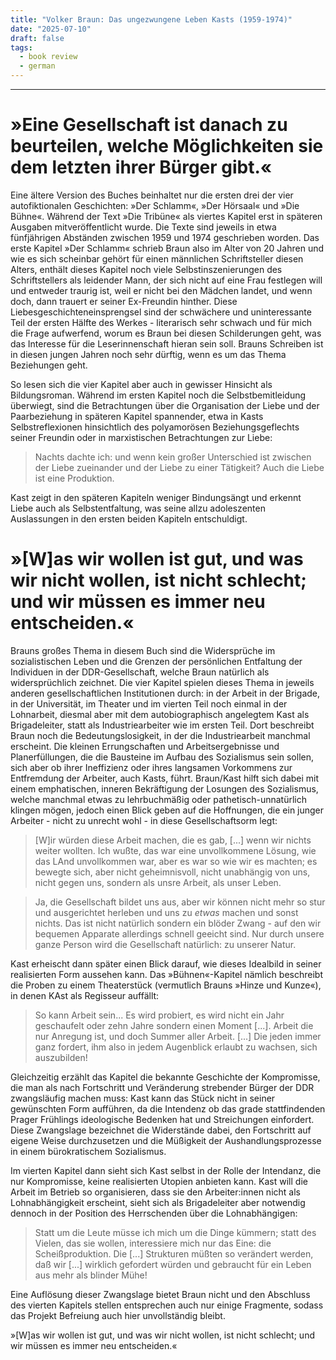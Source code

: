 ```yaml
---
title: "Volker Braun: Das ungezwungene Leben Kasts (1959-1974)"
date: "2025-07-10"
draft: false
tags:
  - book review
  - german
---
```


---

# »Eine Gesellschaft ist danach zu beurteilen, welche Möglichkeiten sie dem letzten ihrer Bürger gibt.«

Eine ältere Version des Buches beinhaltet nur die ersten drei der vier autofiktionalen Geschichten: »Der Schlamm«, »Der Hörsaal« und »Die Bühne«. Während der Text »Die Tribüne« als viertes Kapitel erst in späteren Ausgaben mitveröffentlicht wurde. Die Texte sind jeweils in etwa fünfjährigen Abständen zwischen 1959 und 1974 geschrieben worden. Das erste Kapitel »Der Schlamm« schrieb Braun also im Alter von 20 Jahren und wie es sich scheinbar gehört für einen männlichen Schriftsteller diesen Alters, enthält dieses Kapitel noch viele Selbstinszenierungen des Schriftstellers als leidender Mann, der sich nicht auf eine Frau festlegen will und entweder traurig ist, weil er nicht bei den Mädchen landet, und wenn doch, dann trauert er seiner Ex-Freundin hinther. Diese Liebesgeschichteneinsprengsel sind der schwächere und uninteressante Teil der ersten Hälfte des Werkes - literarisch sehr schwach und für mich die Frage aufwerfend, worum es Braun bei diesen Schilderungen geht, was das Interesse für die Leserinnenschaft hieran sein soll. Brauns Schreiben ist in diesen jungen Jahren noch sehr dürftig, wenn es um das Thema Beziehungen geht.

So lesen sich die vier Kapitel aber auch in gewisser Hinsicht als Bildungsroman. Während im ersten Kapitel noch die Selbstbemitleidung überwiegt, sind die Betrachtungen über die Organisation der Liebe und der Paarbeziehung in späteren Kapitel spannender, etwa in Kasts Selbstreflexionen hinsichtlich des polyamorösen Beziehungsgeflechts seiner Freundin oder in marxistischen Betrachtungen zur Liebe:

> Nachts dachte ich: und wenn kein großer Unterschied ist zwischen der Liebe zueinander und der Liebe zu einer Tätigkeit? Auch die Liebe ist eine Produktion.

Kast zeigt in den späteren Kapiteln weniger Bindungsängt und erkennt Liebe auch als Selbstentfaltung, was seine allzu adoleszenten Auslassungen in den ersten beiden Kapiteln entschuldigt.

# »[W]as wir wollen ist gut, und was wir nicht wollen, ist nicht schlecht; und wir müssen es immer neu entscheiden.«

Brauns großes Thema in diesem Buch sind die Widersprüche im sozialistischen Leben und die Grenzen der persönlichen Entfaltung der Individuen in der DDR-Gesellschaft, welche Braun natürlich als widersprüchlich zeichnet. Die vier Kapitel spielen dieses Thema in jeweils anderen gesellschaftlichen Institutionen durch: in der Arbeit in der Brigade, in der Universität, im Theater und im vierten Teil noch einmal in der Lohnarbeit, diesmal aber mit dem autobiographisch angelegtem Kast als Brigadeleiter, statt als Industriearbeiter wie im ersten Teil. Dort beschreibt Braun noch die Bedeutungslosigkeit, in der die Industriearbeit manchmal erscheint. Die kleinen Errungschaften und Arbeitsergebnisse und Planerfüllungen, die die Bausteine im Aufbau des Sozialismus sein sollen, sich aber ob ihrer Ineffizienz oder ihres langsamen Vorkommens zur Entfremdung der Arbeiter, auch Kasts, führt. Braun/Kast hilft sich dabei mit einem emphatischen, inneren Bekräftigung der Losungen des Sozialismus, welche manchmal etwas zu lehrbuchmäßig oder pathetisch-unnatürlich klingen mögen, jedoch einen Blick geben auf die Hoffnungen, die ein junger Arbeiter - nicht zu unrecht wohl - in diese Gesellschaftsorm legt:

> [W]ir würden diese Arbeit machen, die es gab, [...] wenn wir nichts weiter wollten. Ich wußte, das war eine unvollkommene Lösung, wie das LAnd unvollkommen war, aber es war so wie wir es machten; es bewegte sich, aber nicht geheimnisvoll, nicht unabhängig von uns, nicht gegen uns, sondern als unsre Arbeit, als unser Leben.

> Ja, die Gesellschaft bildet uns aus, aber wir können nicht mehr so stur und ausgerichtet herleben und uns zu _etwas_ machen und sonst nichts. Das ist nicht natürlich sondern ein blöder Zwang - auf den wir bequemen Apparate allerdings schnell geeicht sind. Nur durch unsere ganze Person wird die Gesellschaft natürlich: zu unserer Natur.

Kast erheischt dann später einen Blick darauf, wie dieses Idealbild in seiner realisierten Form aussehen kann. Das »Bühnen«-Kapitel nämlich beschreibt die Proben zu einem Theaterstück (vermutlich Brauns »Hinze und Kunze«), in denen KAst als Regisseur auffällt:

> So kann Arbeit sein... Es wird probiert, es wird nicht ein Jahr geschaufelt oder zehn Jahre sondern einen Moment [...]. Arbeit die nur Anregung ist, und doch Summer aller Arbeit. [...] Die jeden immer ganz fordert, ihm also in jedem Augenblick erlaubt zu wachsen, sich auszubilden!

Gleichzeitig erzählt das Kapitel die bekannte Geschichte der Kompromisse, die man als nach Fortschritt und Veränderung strebender Bürger der DDR zwangsläufig machen muss: Kast kann das Stück nicht in seiner gewünschten Form aufführen, da die Intendenz ob das grade stattfindenden Prager Frühlings ideologische Bedenken hat und Streichungen einfordert. Diese Zwangslage bezeichnet die Widerstände dabei, den Fortschritt auf eigene Weise durchzusetzen und die Müßigkeit der Aushandlungsprozesse in einem bürokratischem Sozialismus.

Im vierten Kapitel dann sieht sich Kast selbst in der Rolle der Intendanz, die nur Kompromisse, keine realisierten Utopien anbieten kann. Kast will die Arbeit im Betrieb so organisieren, dass sie den Arbeiter:innen nicht als Lohnabhängigkeit erscheint, sieht sich als Brigadeleiter aber notwendig dennoch in der Position des Herrschenden über die Lohnabhängigen:

> Statt um die Leute müsse ich mich um die Dinge kümmern; statt des Vielen, das sie wollen, interessiere mich nur das Eine: die Scheißproduktion. Die [...] Strukturen müßten so verändert werden, daß wir [...] wirklich gefordert würden und gebraucht für ein Leben aus mehr als blinder Mühe!

Eine Auflösung dieser Zwangslage bietet Braun nicht und den Abschluss des vierten Kapitels stellen entsprechen auch nur einige Fragmente, sodass das Projekt Befreiung auch hier unvollständig bleibt.

»[W]as wir wollen ist gut, und was wir nicht wollen, ist nicht schlecht; und wir müssen es immer neu entscheiden.«
